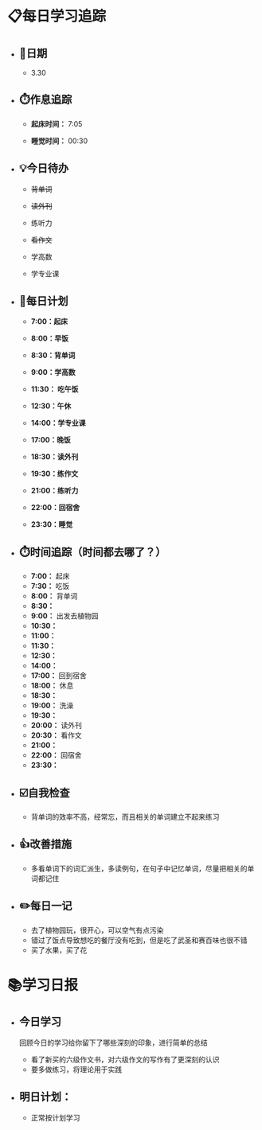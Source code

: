 # 📋每日学习追踪

- ## 📆日期

  - 3.30

- ## ⏱️作息追踪

  - **起床时间：** 7:05

  - **睡觉时间：** 00:30

- ## 💡今日待办

  - ~~背单词~~

  - ~~读外刊~~

  - 练听力

  - ~~看作文~~

  - 学高数

  - 学专业课

- ## 📝每日计划

  - **7:00：起床**

  - **8:00：早饭**

  - **8:30：背单词**

  - **9:00：学高数**

  - **11:30： 吃午饭**

  - **12:30：午休**

  - **14:00：学专业课**

  - **17:00：晚饭**

  - **18:30：读外刊**

  - **19:30：练作文**

  - **21:00：练听力**

  - **22:00：回宿舍**

  - **23:30：睡觉**

- ## ⏱️时间追踪（时间都去哪了？）

  - **7:00：** 起床
  - **7:30：** 吃饭 
  - **8:00：** 背单词
  - **8:30：**
  - **9:00：** 出发去植物园
  - **10:30：** 
  - **11:00：** 
  - **11:30：** 
  - **12:30：**
  - **14:00：**
  - **17:00：** 回到宿舍
  - **18:00：** 休息
  - **18:30：**
  - **19:00：** 洗澡 
  - **19:30：**
  - **20:00：** 读外刊
  - **20:30：** 看作文
  - **21:00：**
  - **22:00：** 回宿舍
  - **23:30：**

- ## ☑️自我检查

  - 背单词的效率不高，经常忘，而且相关的单词建立不起来练习

- ## 👍改善措施

  - 多看单词下的词汇派生，多读例句，在句子中记忆单词，尽量把相关的单词都记住

- ## ✏️每日一记

  - 去了植物园玩，很开心，可以空气有点污染
  - 错过了饭点导致想吃的餐厅没有吃到，但是吃了武圣和赛百味也很不错
  - 买了水果，买了花

# 📚学习日报

- ## 今日学习

  回顾今日的学习给你留下了哪些深刻的印象，进行简单的总结

  - 看了新买的六级作文书，对六级作文的写作有了更深刻的认识
  - 要多做练习，将理论用于实践

- ## 明日计划：
  
  - 正常按计划学习